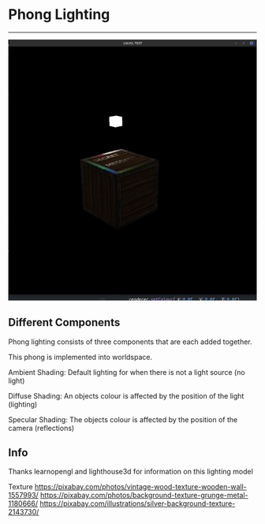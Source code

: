 # Phong Lighting
___

<img src="data/textures/latest.png">

## Different Components
Phong lighting consists of three components that are each added together.

This phong is implemented into worldspace.

Ambient Shading: Default lighting for when there is not a light source (no light)

Diffuse Shading: An objects colour is affected by the position of the light (lighting)

Specular Shading: The objects colour is affected by the position of the camera (reflections)

## Info

Thanks learnopengl and lighthouse3d for information on this lighting model

Texture https://pixabay.com/photos/vintage-wood-texture-wooden-wall-1557993/
https://pixabay.com/photos/background-texture-grunge-metal-1180666/
https://pixabay.com/illustrations/silver-background-texture-2143730/